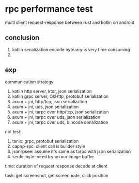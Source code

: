 # rpc performance test

multi client request-response between rust and kotlin on android

## conclusion

1. kotlin serialization encode bytearry is very time consuming
2. 


## exp

communication strategy:

1. kotlin http server, ktor, json serialization
1. kotlin grpc server, OkHttp, protobuf serialization
1. axum + jni, http/tcp, json serialization
1. axum + jni, uds, json serialization
1. axum + jni, tarpc over http/tcp, json serialization
1. axum + jni, tarpc over uds, json serialization
1. axum + jni, tarpc over uds, bincode serialization

not test:

1. tonic: grpc, protobuf serialization
1. capnp-rpc: client call is builder style
1. jsonrpsee: assume it's same as tarpc with json serialization
1. serde-byte: need try on our image buffer


time: duration of request response decode at client

task: get screenshot, get screennode, click position
